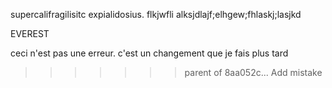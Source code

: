 supercalifragilisitc expialidosius.
flkjwfli
alksjdlajf;elhgew;fhlaskj;lasjkd


EVEREST



ceci n'est pas une erreur. c'est un changement que je fais plus tard
 >>>>>>> parent of 8aa052c... Add mistake
